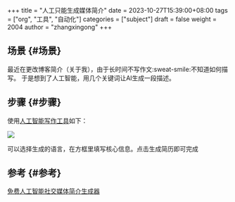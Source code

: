 +++
title = "人工只能生成媒体简介"
date = 2023-10-27T15:39:00+08:00
tags = ["org", "工具", "自动化"]
categories = ["subject"]
draft = false
weight = 2004
author = "zhangxingong"
+++

## 场景 {#场景}

最近在更改博客简介（关于我），由于长时间不写作文:sweat-smile:不知道如何描写。
于是想到了人工智能，用几个关键词让AI生成一段描述。


## 步骤 {#步骤}

使用[人工智能写作工具](https://ahrefs.com/zh/writing-tools/bio-generator)如下：

![](/img/15-36-53_5_screenshot.png)

可以选择生成的语言，在方框里填写核心信息。点击生成简历即可完成


## 参考 {#参考}

[免费人工智能社交媒体简介生成器](https://ahrefs.com/zh/writing-tools/bio-generator)
